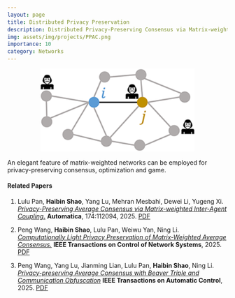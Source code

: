 ```yaml
---
layout: page
title: Distributed Privacy Preservation
description: Distributed Privacy-Preserving Consensus via Matrix-weighted Coupling
img: assets/img/projects/PPAC.png
importance: 10
category: Networks
---
```



<div align="center"><img src="/assets/img/images/research/privacy/PPAC.png" style="zoom:120%;" /></div>

An elegant feature of matrix-weighted networks can be employed for privacy-preserving consensus, optimization and game. 

#### Related Papers

1. Lulu Pan, **Haibin Shao**, Yang Lu, Mehran Mesbahi, Dewei Li, Yugeng Xi.  [*Privacy-Preserving  Average Consensus via Matrix-weighted Inter-Agent Coupling*.](https://doi.org/10.1016/j.automatica.2024.112094)     **Automatica**, 174:112094, 2025. [PDF](https://doi.org/10.1016/j.automatica.2024.112094)

2. Peng Wang, **Haibin Shao**, Lulu Pan, Weiwu Yan, Ning Li. 
   [*Computationally Light Privacy Preservation of Matrix-Weighted Average Consensus.*](https://ieeexplore.ieee.org/abstract/document/10829966)
   **IEEE Transactions on Control of Network Systems**, 2025. [PDF](https://ieeexplore.ieee.org/abstract/document/10829966)

3. Peng Wang, Yang Lu, Jianming Lian, Lulu Pan, **Haibin Shao**, Ning Li. [*Privacy-preserving Average Consensus with Beaver Triple and Communication Obfuscation*](https://ieeexplore.ieee.org/abstract/document/10877776) **IEEE Transactions on Automatic Control**, 2025. [PDF](https://ieeexplore.ieee.org/abstract/document/10877776)
